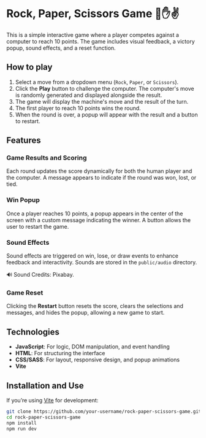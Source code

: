 # Rock, Paper, Scissors Game 👊✋✌️

This is a simple interactive game where a player competes against a computer to reach 10 points. The game includes visual feedback, a victory popup, sound effects, and a reset function.

## How to play
1. Select a move from a dropdown menu (`Rock`, `Paper`, or `Scissors`).
2. Click the **Play** button to challenge the computer. The computer's move is randomly generated and displayed alongside the result.
3. The game will display the machine's move and the result of the turn.
4. The first player to reach 10 points wins the round.
5. When the round is over, a popup will appear with the result and a button to restart.

## Features
### Game Results and Scoring  
Each round updates the score dynamically for both the human player and the computer.
A message appears to indicate if the round was won, lost, or tied.

### Win Popup  
Once a player reaches 10 points, a popup appears in the center of the screen with a custom message indicating the winner. A button allows the user to restart the game.

### Sound Effects  
Sound effects are triggered on win, lose, or draw events to enhance feedback and interactivity. Sounds are stored in the `public/audio` directory.

🔊 Sound Credits: Pixabay.

### Game Reset  
Clicking the **Restart** button resets the score, clears the selections and messages, and hides the popup, allowing a new game to start.

## Technologies

- **JavaScript**: For logic, DOM manipulation, and event handling
- **HTML**: For structuring the interface
- **CSS/SASS**: For layout, responsive design, and popup animations
- **Vite**

## Installation and Use

If you’re using [Vite](https://vitejs.dev/) for development:

```bash
git clone https://github.com/your-username/rock-paper-scissors-game.git
cd rock-paper-scissors-game
npm install
npm run dev